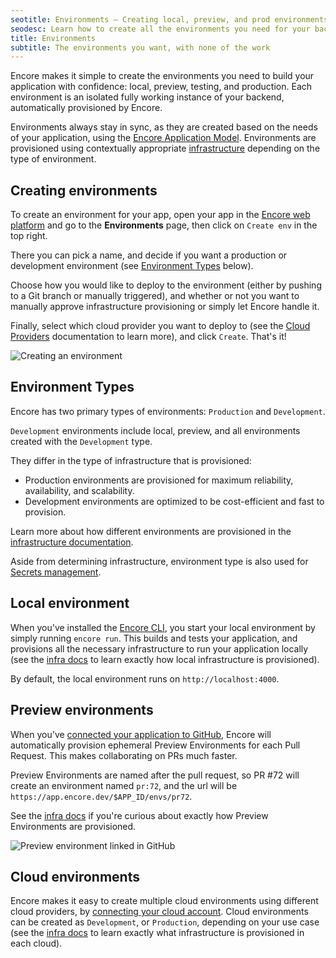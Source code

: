 ```yaml
---
seotitle: Environments – Creating local, preview, and prod environments
seodesc: Learn how to create all the environments you need for your backend application, local, preview, testing and production. Here's how you keep them in sync!
title: Environments
subtitle: The environments you want, with none of the work
---
```


Encore makes it simple to create the environments you need to build your application with confidence: local, preview, testing, and production.
Each environment is an isolated fully working instance of your backend, automatically provisioned by Encore.

Environments always stay in sync, as they are created based on the needs of your application, using the [Encore Application Model](/docs/introduction#meet-the-encore-application-model). Environments are provisioned using contextually appropriate [infrastructure](/deploy/infra) depending on the type of environment.

## Creating environments

To create an environment for your app, open your app in the [Encore web platform](https://app.encore.dev) and go to the **Environments** page,
then click on `Create env` in the top right.

There you can pick a name, and decide if you want a production
or development environment (see [Environment Types](#environment-types) below).

Choose how you would like to deploy to the environment (either by pushing
to a Git branch or manually triggered), and whether or not you want to manually approve infrastructure provisioning or simply let Encore handle it.

Finally, select which cloud provider you want to deploy to (see the [Cloud Providers](/docs/deploy/own-cloud) documentation to learn more),
and click `Create`. That's it!

![Creating an environment](/assets/docs/createenv.png "Creating an environment")

## Environment Types

Encore has two primary types of environments: `Production` and `Development`.

`Development` environments include local, preview, and all environments created with the `Development` type.


They differ in the type of infrastructure that is provisioned:
- Production environments are provisioned for maximum reliability, availability, and scalability.
- Development environments are optimized to be cost-efficient and fast to provision.

Learn more about how different environments are provisioned in the [infrastructure documentation](/docs/deploy/infra).

Aside from determining infrastructure, environment type is also used for [Secrets management](/docs/develop/secrets).

## Local environment

When you've installed the [Encore CLI](/docs/install), you start your local environment by simply running `encore run`.
This builds and tests your application, and provisions all the necessary infrastructure to run your application locally (see the [infra docs](/docs/deploy/infra#local-development) to learn exactly how local infrastructure is provisioned).

By default, the local environment runs on `http://localhost:4000`.

## Preview environments

When you've [connected your application to GitHub](/docs/how-to/github), Encore will automatically provision ephemeral Preview Environments
for each Pull Request. This makes collaborating on PRs much faster. 

Preview Environments are named after the pull request, so PR #72 will create an environment named `pr:72`, and the url will be `https://app.encore.dev/$APP_ID/envs/pr72`.

See the [infra docs](/docs/deploy/infra#preview-environments) if you're curious about exactly how Preview Environments are provisioned.

![Preview environment linked in GitHub](/assets/docs/ghpreviewenv.png "Preview environment linked in GitHub")

## Cloud environments

Encore makes it easy to create multiple cloud environments using different cloud providers, by [connecting your cloud account](/docs/deploy/own-cloud). Cloud environments can be created as `Development`, or `Production`, depending on your use case (see the [infra docs](/docs/deploy/infra#production-infrastructure) to learn exactly what infrastructure is provisioned in each cloud).